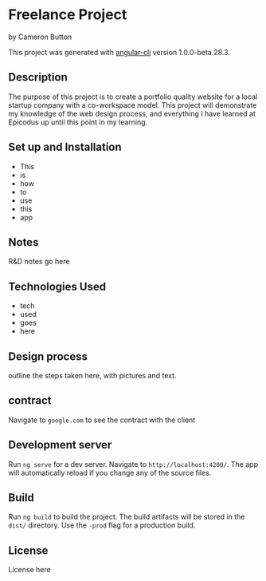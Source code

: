 # Freelance Project

by Cameron Button

This project was generated with [angular-cli](https://github.com/angular/angular-cli) version 1.0.0-beta.28.3.

## Description
The purpose of this project is to create a portfolio quality website for a local startup company with a co-workspace model.  This project will demonstrate my knowledge of the web design process, and everything I have learned at Epicodus up until this point in my learning.

## Set up and Installation
* This
* is
* how
* to
* use
* this
* app

## Notes
R&D notes go here

## Technologies Used
* tech
* used
* goes
* here

## Design process
outline the steps taken here, with pictures and text.


## contract
Navigate to `google.com` to see the contract with the client


## Development server
Run `ng serve` for a dev server. Navigate to `http://localhost:4200/`. The app will automatically reload if you change any of the source files.

## Build

Run `ng build` to build the project. The build artifacts will be stored in the `dist/` directory. Use the `-prod` flag for a production build.

## License
License here
